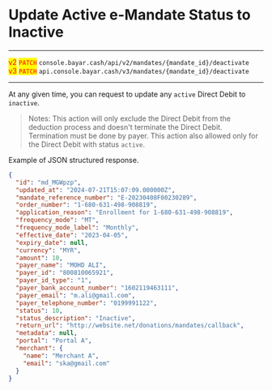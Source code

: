 # Update Active e-Mandate Status to Inactive

***

<mark style="color:red;">v2</mark> <mark style="color:red;">`PATCH`</mark>  `console.bayar.cash/api/v2/mandates/{mandate_id}/deactivate`\
<mark style="color:red;">v3</mark> <mark style="color:red;">`PATCH`</mark>  `api.console.bayar.cash/v3/mandates/{mandate_id}/deactivate`

***


At any given time, you can request to update any `active` Direct Debit to `inactive`.

> Notes: This action will only exclude the Direct Debit from the deduction process and doesn't terminate the Direct Debit. Termination must be done by payer. This action also allowed only for the Direct Debit with status `active`.


Example of JSON structured response.



```json
{
  "id": "md_MGWpzp",
  "updated_at": "2024-07-21T15:07:09.000000Z",
  "mandate_reference_number": "E-20230408F00230289",
  "order_number": "1-680-631-498-908819",
  "application_reason": "Enrollment for 1-680-631-498-908819",
  "frequency_mode": "MT",
  "frequency_mode_label": "Monthly",
  "effective_date": "2023-04-05",
  "expiry_date": null,
  "currency": "MYR",
  "amount": 10,
  "payer_name": "MOHD ALI",
  "payer_id": "800810065921",
  "payer_id_type": "1",
  "payer_bank_account_number": "1602119463111",
  "payer_email": "m.ali@gmail.com",
  "payer_telephone_number": "0199991122",
  "status": 10,
  "status_description": "Inactive",
  "return_url": "http://website.net/donations/mandates/callback",
  "metadata": null,
  "portal": "Portal A",
  "merchant": {
    "name": "Merchant A",
    "email": "ska@gmail.com"
  }
}
```

